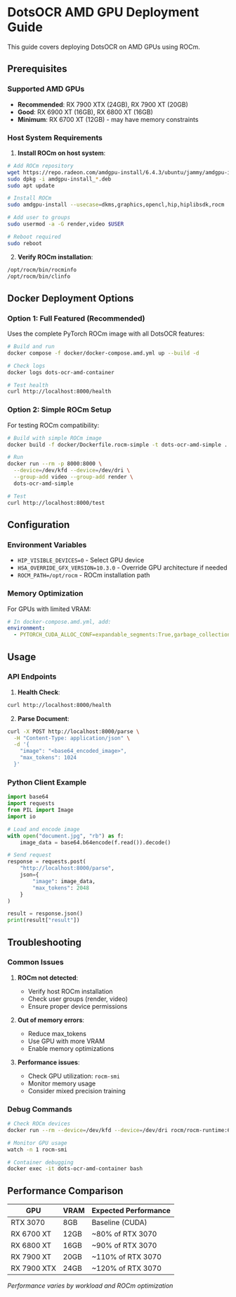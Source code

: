 # DotsOCR AMD GPU Deployment Guide

This guide covers deploying DotsOCR on AMD GPUs using ROCm.

## Prerequisites

### Supported AMD GPUs
- **Recommended**: RX 7900 XTX (24GB), RX 7900 XT (20GB)
- **Good**: RX 6900 XT (16GB), RX 6800 XT (16GB)
- **Minimum**: RX 6700 XT (12GB) - may have memory constraints

### Host System Requirements

1. **Install ROCm on host system**:
```bash
# Add ROCm repository
wget https://repo.radeon.com/amdgpu-install/6.4.3/ubuntu/jammy/amdgpu-install_6.4.60403-1_all.deb
sudo dpkg -i amdgpu-install_*.deb
sudo apt update

# Install ROCm
sudo amdgpu-install --usecase=dkms,graphics,opencl,hip,hiplibsdk,rocm

# Add user to groups
sudo usermod -a -G render,video $USER

# Reboot required
sudo reboot
```

2. **Verify ROCm installation**:
```bash
/opt/rocm/bin/rocminfo
/opt/rocm/bin/clinfo
```

## Docker Deployment Options

### Option 1: Full Featured (Recommended)

Uses the complete PyTorch ROCm image with all DotsOCR features:

```bash
# Build and run
docker compose -f docker/docker-compose.amd.yml up --build -d

# Check logs
docker logs dots-ocr-amd-container

# Test health
curl http://localhost:8000/health
```

### Option 2: Simple ROCm Setup

For testing ROCm compatibility:

```bash
# Build with simple ROCm image
docker build -f docker/Dockerfile.rocm-simple -t dots-ocr-amd-simple .

# Run
docker run --rm -p 8000:8000 \
  --device=/dev/kfd --device=/dev/dri \
  --group-add video --group-add render \
  dots-ocr-amd-simple

# Test
curl http://localhost:8000/test
```

## Configuration

### Environment Variables

- `HIP_VISIBLE_DEVICES=0` - Select GPU device
- `HSA_OVERRIDE_GFX_VERSION=10.3.0` - Override GPU architecture if needed
- `ROCM_PATH=/opt/rocm` - ROCm installation path

### Memory Optimization

For GPUs with limited VRAM:

```yaml
# In docker-compose.amd.yml, add:
environment:
  - PYTORCH_CUDA_ALLOC_CONF=expandable_segments:True,garbage_collection_threshold:0.6
```

## Usage

### API Endpoints

1. **Health Check**:
```bash
curl http://localhost:8000/health
```

2. **Parse Document**:
```bash
curl -X POST http://localhost:8000/parse \
  -H "Content-Type: application/json" \
  -d '{
    "image": "<base64_encoded_image>",
    "max_tokens": 1024
  }'
```

### Python Client Example

```python
import base64
import requests
from PIL import Image
import io

# Load and encode image
with open("document.jpg", "rb") as f:
    image_data = base64.b64encode(f.read()).decode()

# Send request
response = requests.post(
    "http://localhost:8000/parse",
    json={
        "image": image_data,
        "max_tokens": 2048
    }
)

result = response.json()
print(result["result"])
```

## Troubleshooting

### Common Issues

1. **ROCm not detected**:
   - Verify host ROCm installation
   - Check user groups (render, video)
   - Ensure proper device permissions

2. **Out of memory errors**:
   - Reduce max_tokens
   - Use GPU with more VRAM
   - Enable memory optimizations

3. **Performance issues**:
   - Check GPU utilization: `rocm-smi`
   - Monitor memory usage
   - Consider mixed precision training

### Debug Commands

```bash
# Check ROCm devices
docker run --rm --device=/dev/kfd --device=/dev/dri rocm/rocm-runtime:6.4.3 rocminfo

# Monitor GPU usage
watch -n 1 rocm-smi

# Container debugging
docker exec -it dots-ocr-amd-container bash
```

## Performance Comparison

| GPU | VRAM | Expected Performance |
|-----|------|---------------------|
| RTX 3070 | 8GB | Baseline (CUDA) |
| RX 6700 XT | 12GB | ~80% of RTX 3070 |
| RX 6800 XT | 16GB | ~90% of RTX 3070 |
| RX 7900 XT | 20GB | ~110% of RTX 3070 |
| RX 7900 XTX | 24GB | ~120% of RTX 3070 |

*Performance varies by workload and ROCm optimization*
